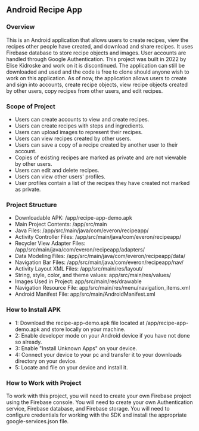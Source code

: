 ## Android Recipe App

### Overview
This is an Android application that allows users to create recipes, view the recipes other people have created, and download and share recipes. It uses Firebase database to store recipe objects and images. User accounts are handled through Google Authentication. This project was built in 2022 by Elise Kidroske and work on it is discontinued. 
The application can still be downloaded and used and the code is free to clone should anyone wish to work on this application. As of now, the application allows users to create and sign into accounts, create recipe objects, view recipe objects created by other users, copy recipes from other users, and edit recipes.

### Scope of Project
- Users can create accounts to view and create recipes.
- Users can create recipes with steps and ingredients.
- Users can upload images to represent their recipes.
- Users can view recipes created by other users.
- Users can save a copy of a recipe created by another user to their account.
- Copies of existing recipes are marked as private and are not viewable by other users.
- Users can edit and delete recipes.
- Users can view other users' profiles.
- User profiles contain a list of the recipes they have created not marked as private.

### Project Structure
- Downloadable APK: /app/recipe-app-demo.apk
- Main Project Contents: /app/src/main
- Java Files: /app/src/main/java/com/everon/recipeapp/
- Activity Controller Files: /app/src/main/java/com/everon/recipeapp/
- Recycler View Adapter Files: /app/src/main/java/com/everon/recipeapp/adapters/
- Data Modeling Files: /app/src/main/java/com/everon/recipeapp/data/
- Navigation Bar Files: /app/src/main/java/com/everon/recipeapp/nav/
- Activity Layout XML Files: /app/src/main/res/layout/
- String, style, color, and theme values: app/src/main/res/values/
- Images Used in Project: app/src/main/res/drawable
- Navigation Resource File: app/src/main/res/menu/navigation_items.xml
- Android Manifest File: app/src/main/AndroidManifest.xml

### How to Install APK
- 1: Download the recipe-app-demo.apk file located at /app/recipe-app-demo.apk and store locally on your machine.
- 2: Enable developer mode on your Android device if you have not done so already.
- 3: Enable "Install Unknown Apps" on your device.
- 4: Connect your device to your pc and transfer it to your downloads directory on your device.
- 5: Locate and file on your device and install it.

### How to Work with Project
To work with this project, you will need to create your own Firebase project using the Firebase console. You will need to create your own Authentication service, Firebase database, and Firebase storage. 
You will need to configure credentials for working with the SDK and install the appropriate google-services.json file. 

